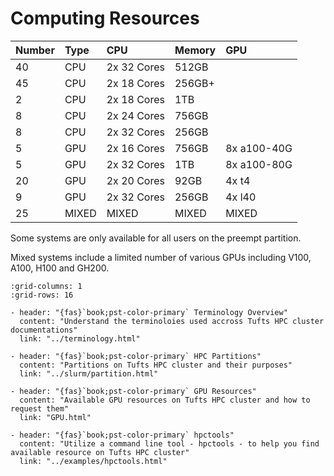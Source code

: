 # Computing Resources


| Number  | Type         | CPU          | Memory  | GPU          |
|:--------|:-------------|:-------------|:--------|:-------------|
| 40      | CPU          | 2x 32 Cores  | 512GB   |              |
| 45      | CPU          | 2x 18 Cores  | 256GB+  |              |
| 2       | CPU          | 2x 18 Cores  | 1TB     |              |
| 8       | CPU          | 2x 24 Cores  | 756GB   |              |
| 8       | CPU          | 2x 32 Cores  | 256GB   |              |
| 5       | GPU          | 2x 16 Cores  | 756GB   | 8x a100-40G  |
| 5       | GPU          | 2x 32 Cores  | 1TB     | 8x a100-80G  |
| 20      | GPU          | 2x 20 Cores  | 92GB    | 4x t4        |
| 9       | GPU          | 2x 32 Cores  | 256GB   | 4x l40       |
| 25      | MIXED        | MIXED        | MIXED   | MIXED        |

Some systems are only available for all users on the preempt partition.

Mixed systems include a limited number of various GPUs including V100, A100, H100 and GH200.

```{gallery-grid}
:grid-columns: 1
:grid-rows: 16

- header: "{fas}`book;pst-color-primary` Terminology Overview"
  content: "Understand the terminoloies used accross Tufts HPC cluster documentations"
  link: "../terminology.html"

- header: "{fas}`book;pst-color-primary` HPC Partitions"
  content: "Partitions on Tufts HPC cluster and their purposes"
  link: "../slurm/partition.html"

- header: "{fas}`book;pst-color-primary` GPU Resources"
  content: "Available GPU resources on Tufts HPC cluster and how to request them"
  link: "GPU.html"

- header: "{fas}`book;pst-color-primary` hpctools"
  content: "Utilize a command line tool - hpctools - to help you find available resource on Tufts HPC cluster"
  link: "../examples/hpctools.html"

```

